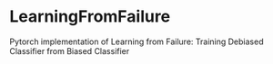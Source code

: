 # LearningFromFailure
Pytorch implementation of Learning from Failure: Training Debiased Classifier from Biased Classifier 
